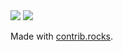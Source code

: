 <img src=https://c.tenor.com/5BYK-WS0__gAAAAd/tenor.gif>
<a href="https://github.com/Margouta/PluginOpenMC/graphs/contributors">
  <img src="https://contrib.rocks/image?repo=Margouta/PluginOpenMC" />
</a>

Made with [contrib.rocks](https://contrib.rocks).
